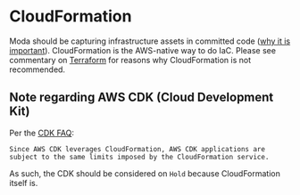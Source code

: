 # CloudFormation
Moda should be capturing infrastructure assets in committed code ([why it is important](https://www.hashicorp.com/resources/what-is-infrastructure-as-code)). CloudFormation is the AWS-native way to do IaC. Please see commentary on [Terraform](#terraform) for reasons why CloudFormation is not recommended.

## Note regarding AWS CDK (Cloud Development Kit)
Per the [CDK FAQ](https://aws.amazon.com/cdk/faqs):
```
Since AWS CDK leverages CloudFormation, AWS CDK applications are subject to the same limits imposed by the CloudFormation service.
```
As such, the CDK should be considered on `Hold` because CloudFormation itself is.
